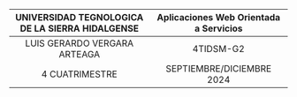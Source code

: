 |UNIVERSIDAD TEGNOLOGICA DE LA SIERRA HIDALGENSE|Aplicaciones Web Orientada a Servicios |
|:----------:|:------------------------:|
|LUIS GERARDO VERGARA ARTEAGA|4TIDSM-G2|
|4 CUATRIMESTRE | SEPTIEMBRE/DICIEMBRE 2024|
